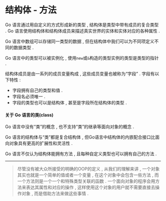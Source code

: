 # 结构体 - 方法

Go 语言通过用自定义的方式形成新的类型 , 结构体是类型中带有成员的复合类型 . Go 语言使用结构体和结构体成员来描述真实世界的实体和实体对应的各种属性 .

Go 语言中数组可以存储同一类型的数据 , 但在结构体中我们可以为不同项定义不同的数据类型 .

Go 语言中的类型可以被实例化 , 使用`new`或`&`构造的类型实例的类型是类型的指针 .

结构体成员是由一系列的成员变量构成 , 这些成员变量也被称为“字段” . 字段有以下特性 :

* 字段拥有自己的类型和值 . 
* 字段名必须唯一 . 
* 字段的类型也可以是结构体 , 甚至是字段所在结构体的类型 . 

#### 关于 Go 语言的类\(class\)

Go 语言中没有“类”的概念 , 也不支持“类”的继承等面向对象的概念 .

Go 语言的结构体与“类”都是复合结构体 , 但Go语言中结构体的内嵌配合接口比面向对象具有更高的扩展性和灵活性 .

Go 语言不仅认为结构体能拥有方法 , 且每种自定义类型也可以拥有自己的方法 .

---

> 尽管没有被大众所接受的明确的OOP的定义 , 从我们的理解来讲 , 一个对象其实也就是一个简单的值或者一个变量 , 在这个对象中会包含一些方法 , 而一个方法则是一个一个和特殊类型关联的函数 . 一个面向对象的程序会用方法来表达其属性和对应的操作 , 这样使用这个对象的用户就不需要直接去操作对象 , 而是借助方法来做这些事情 .




